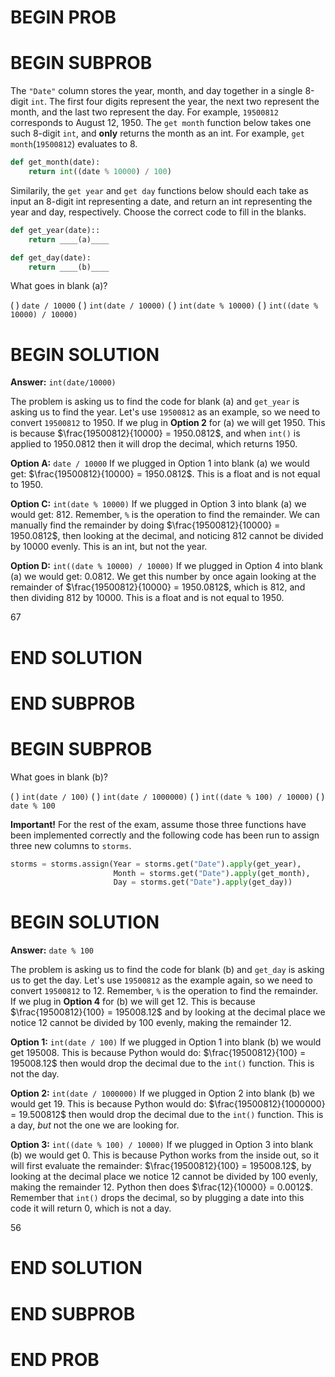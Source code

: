 # BEGIN PROB

# BEGIN SUBPROB

The `"Date"` column stores the year, month, and day together in a single 8-digit `int`. The first
four digits represent the year, the next two represent the month, and the last two represent
the day. For example, `19500812` corresponds to August 12, 1950.
The `get month` function below takes one such 8-digit `int`, and **only** returns the month as an int.
For example, `get month`(`19500812`) evaluates to 8.

```py
def get_month(date):
    return int((date % 10000) / 100)
```

Similarily, the `get year` and `get day` functions below should each take as input an 8-digit int
representing a date, and return an int representing the year and day, respectively. Choose
the correct code to fill in the blanks.

```py
def get_year(date)::
    return ____(a)____
```

```py
def get_day(date):
    return ____(b)____
```

What goes in blank (a)?

( ) `date / 10000`
( ) `int(date / 10000)`
( ) `int(date % 10000)`
( ) `int((date % 10000) / 10000)`

# BEGIN SOLUTION

**Answer:** `int(date/10000)`

 The problem is asking us to find the code for blank (a) and `get_year` is asking us to find the year. Let's use `19500812` as an example, so we need to convert `19500812` to 1950. If we plug in **Option 2** for (a) we will get 1950. This is because $\frac{19500812}{10000} = 1950.0812$, and when `int()` is applied to 1950.0812 then it will drop the decimal, which returns 1950.

**Option A:** `date / 10000`
If we plugged in Option 1 into blank (a) we would get: $\frac{19500812}{10000} = 1950.0812$. This is a float and is not equal to 1950.

**Option C:** `int(date % 10000)`
If we plugged in Option 3 into blank (a) we would get: 812. Remember, `%` is the operation to find the remainder. We can manually find the remainder by doing $\frac{19500812}{10000} = 1950.0812$, then looking at the decimal, and noticing 812 cannot be divided by 10000 evenly. This is an int, but not the year.

**Option D:** `int((date % 10000) / 10000)`
If we plugged in Option 4 into blank (a) we would get: 0.0812. We get this number by once again looking at the remainder of $\frac{19500812}{10000} = 1950.0812$, which is 812, and then dividing 812 by 10000. This is a float and is not equal to 1950.

<average>67</average>

# END SOLUTION

# END SUBPROB



# BEGIN SUBPROB

What goes in blank (b)?

( ) `int(date / 100)`
( ) `int(date / 1000000)`
( ) `int((date % 100) / 10000)`
( ) `date % 100`

**Important!** For the rest of the exam, assume those three functions have been implemented
correctly and the following code has been run to assign three new columns to `storms`.

```py
storms = storms.assign(Year = storms.get("Date").apply(get_year),
                       Month = storms.get("Date").apply(get_month),
                       Day = storms.get("Date").apply(get_day))
```

# BEGIN SOLUTION

**Answer:** `date % 100`

The problem is asking us to find the code for blank (b) and `get_day` is asking us to get the day. Let's use `19500812` as the example again, so we need to convert `19500812` to 12. Remember, `%` is the operation to find the remainder. If we plug in **Option 4** for (b) we will get 12. This is because $\frac{19500812}{100} = 195008.12$ and by looking at the decimal place we notice 12 cannot be divided by 100 evenly, making the remainder 12.

**Option 1:** `int(date / 100)`
If we plugged in Option 1 into blank (b) we would get 195008. This is because Python would do: $\frac{19500812}{100} = 195008.12$ then would drop the decimal due to the `int()` function. This is not the day.

**Option 2:** `int(date / 1000000)`
If we plugged in Option 2 into blank (b) we would get 19. This is because Python would do: $\frac{19500812}{1000000} = 19.500812$ then would drop the decimal due to the `int()` function. This is a day, *but* not the one we are looking for.

**Option 3:** `int((date % 100) / 10000)`
If we plugged in Option 3 into blank (b) we would get 0. This is because Python works from the inside out, so it will first evaluate the remainder: $\frac{19500812}{100} = 195008.12$, by looking at the decimal place we notice 12 cannot be divided by 100 evenly, making the remainder 12. Python then does $\frac{12}{10000} = 0.0012$. Remember that `int()` drops the decimal, so by plugging a date into this code it will return 0, which is not a day.

<average>56</average>

# END SOLUTION

# END SUBPROB

# END PROB

